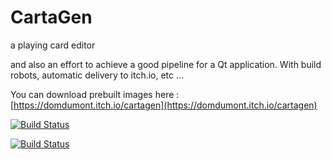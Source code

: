 # CartaGen
a playing card editor

and also an effort to achieve a good pipeline for a Qt application.
With build robots, automatic delivery to itch.io, etc ...

You can download prebuilt images here : [https://domdumont.itch.io/cartagen](https://domdumont.itch.io/cartagen)

[![Build Status](https://travis-ci.org/DomDumont/CartaGen.svg?branch=master)](https://travis-ci.org/DomDumont/CartaGen)

[![Build Status](https://ci.appveyor.com/api/projects/status/github/DomDumont/CartaGen?branch=master&svg=true)](https://ci.appveyor.com/project/DomDumont/cartagen)
